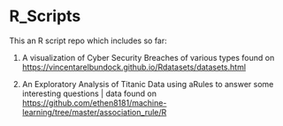 # R_Scripts

This an R script repo which includes so far: 


1. A visualization of Cyber Security Breaches of various types found on https://vincentarelbundock.github.io/Rdatasets/datasets.html

2. An Exploratory Analysis of Titanic Data using aRules
to answer some interesting questions | data found on https://github.com/ethen8181/machine-learning/tree/master/association_rule/R
